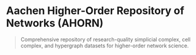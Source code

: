 # Aachen Higher-Order Repository of Networks (AHORN)

> Comprehensive repository of research-quality simplicial complex, cell complex, and hypergraph datasets for higher-order network science.
